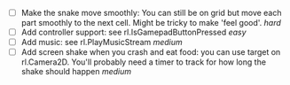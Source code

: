 - [ ] Make the snake move smoothly: You can still be on grid but move each part
      smoothly to the next cell. Might be tricky to make 'feel good'. _hard_
- [ ] Add controller support: see rl.IsGamepadButtonPressed _easy_
- [ ] Add music: see rl.PlayMusicStream _medium_
- [ ] Add screen shake when you crash and eat food: you can use target on
      rl.Camera2D. You'll probably need a timer to track for how long the shake
      should happen _medium_

